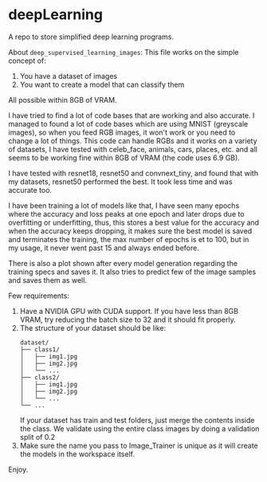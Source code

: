 # deepLearning
A repo to store simplified deep learning programs.

About `deep_supervised_learning_images`:
This file works on the simple concept of:
1) You have a dataset of images
2) You want to create a model that can classify them

All possible within 8GB of VRAM.

I have tried to find a lot of code bases that are working and also accurate. I managed to found a lot of code bases which are using MNIST (greyscale images), so when you feed RGB images, it won't work or you need to change a lot of things. This code can handle RGBs and it works on a variety of datasets, I have tested with celeb_face, animals, cars, places, etc. and all seems to be working fine within 8GB of VRAM (the code uses 6.9 GB).

I have tested with resnet18, resnet50 and convnext_tiny, and found that with my datasets, resnet50 performed the best. It took less time and was accurate too.

I have been training a lot of models like that, I have seen many epochs where the accuracy and loss peaks at one epoch and later drops due to overfitting or underfitting, thus, this stores a best value for the accuracy and when the accuracy keeps dropping, it makes sure the best model is saved and terminates the training, the max number of epochs is et to 100, but in my usage, it never went past 15 and always ended before.

There is also a plot shown after every model generation regarding the training specs and saves it. It also tries to predict few of the image samples and saves them as well.

Few requirements:
1) Have a NVIDIA GPU with CUDA support. If you have less than 8GB VRAM, try reducing the batch size to 32 and it should fit properly.
2) The structure of your dataset should be like:
    ```
    dataset/
    ├── class1/
    │   ├── img1.jpg
    │   ├── img2.jpg
    │   └── ...
    ├── class2/
    │   ├── img1.jpg
    │   ├── img2.jpg
    │   └── ...
    └── ...
    ```
    If your dataset has train and test folders, just merge the contents inside the class. We validate using the entire class images by doing a validation split of 0.2
3) Make sure the name you pass to Image_Trainer is unique as it will create the models in the workspace itself.

Enjoy.

